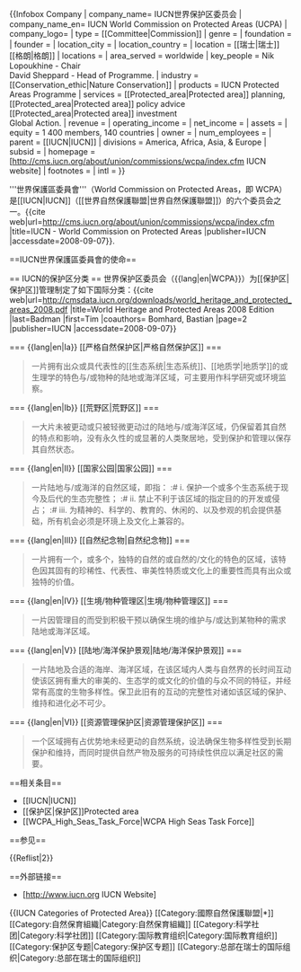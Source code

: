 {{Infobox Company
 | company_name= IUCN世界保护区委员会
 | company_name_en= IUCN World Commission on Protected Areas (UCPA)
 | company_logo= 
 | type             = [[Committee|Commission]]
 | genre            = 
 | foundation       = 
 | founder          = 
 | location_city    = 
 | location_country = 
 | location         = [[瑞士|瑞士]][[格朗|格朗]]
 | locations        = 
 | area_served      = worldwide
 | key_people       = Nik Lopoukhine - Chair<br/>David Sheppard - Head of Programme.
 | industry         = [[Conservation_ethic|Nature Conservation]]
 | products         = IUCN Protected Areas Programme
 | services         = [[Protected_area|Protected area]] planning,<br/>[[Protected_area|Protected area]] policy advice <br/>[[Protected_area|Protected area]] investment<br/>Global Action.
 | revenue          = 
 | operating_income = 
 | net_income       = 
 | assets           = 
 | equity           = 1 400 members, 140 countries
 | owner            = 
 | num_employees    = 
 | parent           = [[IUCN|IUCN]]
 | divisions        = America, Africa, Asia, & Europe
 | subsid           = 
 | homepage         = [http://cms.iucn.org/about/union/commissions/wcpa/index.cfm IUCN website]
 | footnotes        = 
 | intl             = 
}}

'''世界保護區委員會'''（World Commission on Protected Areas，即 WCPA）是[[IUCN|IUCN]]（[[世界自然保護聯盟|世界自然保護聯盟]]）的六个委员会之一。<ref name="IUCN">{{cite web|url=http://cms.iucn.org/about/union/commissions/wcpa/index.cfm |title=IUCN - World Commission on Protected Areas |publisher=IUCN |accessdate=2008-09-07}}</ref>.  

==IUCN世界保護區委員會的使命==
<!--
The World Commission on Protected Area's (WCPA's) mission is to promote the establishment and effective management of a world-wide representative network of terrestrial and marine protected areas.  Membership consists of a globally representative body of protected area practitioners, academics, conservationists and government officials<ref name="IUCN"/>.
-->

== IUCN的保护区分类 ==
世界保护区委员会（{{lang|en|WCPA}}）为[[保护区|保护区]]管理制定了如下国际分类：<ref name=WCPA>{{cite web|url=http://cmsdata.iucn.org/downloads/world_heritage_and_protected_areas_2008.pdf |title=World Heritage and Protected Areas 2008 Edition |last=Badman |first=Tim |coauthors= Bomhard, Bastian |page=2 |publisher=IUCN |accessdate=2008-09-07}}</ref>

=== {{lang|en|Ia}} [[严格自然保护区|严格自然保护区]] ===

<blockquote>
一片拥有出众或具代表性的[[生态系统|生态系统]]、[[地质学|地质学]]的或生理学的特色与/或物种的陆地或海洋区域，可主要用作科学研究或环境监察。<ref name=WCPA/>
</blockquote>

=== {{lang|en|Ib}} [[荒野区|荒野区]] ===

<blockquote>
一大片未被更动或只被轻微更动过的陆地与/或海洋区域，仍保留着其自然的特点和影响，没有永久性的或显著的人类聚居地，受到保护和管理以保存其自然状态。<ref name=WCPA/>
</blockquote>

=== {{lang|en|II}} [[国家公园|国家公园]] ===

<blockquote>
一片陆地与/或海洋的自然区域，即指：
:# i. 保护一个或多个生态系统于现今及后代的生态完整性；
:# ii. 禁止不利于该区域的指定目的的开发或侵占；
:# iii. 为精神的、科学的、教育的、休闲的、以及参观的机会提供基础，所有机会必须是环璄上及文化上兼容的。<ref name=WCPA/>
</blockquote>

=== {{lang|en|III}} [[自然纪念物|自然纪念物]] ===

<blockquote>
一片拥有一个，或多个，独特的自然的或自然的/文化的特色的区域，该特色因其固有的珍稀性、代表性、审美性特质或文化上的重要性而具有出众或独特的价值。<ref name=WCPA/>
</blockquote>

=== {{lang|en|IV}} [[生境/物种管理区|生境/物种管理区]] ===

<blockquote>
一片因管理目的而受到积极干预以确保生境的维护与/或达到某物种的需求陆地或海洋区域。<ref name=WCPA/>
</blockquote>

=== {{lang|en|V}} [[陆地/海洋保护景观|陆地/海洋保护景观]] ===

<blockquote>
一片陆地及合适的海岸、海洋区域，在该区域内人类与自然界的长时间互动使该区拥有重大的审美的、生态学的或文化的价值的与众不同的特征，并经常有高度的生物多样性。保卫此旧有的互动的完整性对诸如该区域的保护、维持和进化必不可少。<ref name=WCPA/>
</blockquote>

=== {{lang|en|VI}} [[资源管理保护区|资源管理保护区]] ===

<blockquote>
一个区域拥有占优势地未经更动的自然系统，设法确保生物多样性受到长期保护和维持，而同时提供自然产物及服务的可持续性供应以满足社区的需要。<ref name=WCPA/>
</blockquote>

==相关条目==

* [[IUCN|IUCN]]
* [[保护区|保护区]]Protected area
* [[WCPA_High_Seas_Task_Force|WCPA High Seas Task Force]]

==参见==

{{Reflist|2}}

==外部链接==
* [http://www.iucn.org IUCN Website]

{{IUCN Categories of Protected Area}}
[[Category:國際自然保護聯盟|*]]
[[Category:自然保育組織|Category:自然保育組織]]
[[Category:科学社团|Category:科学社团]]
[[Category:国际教育组织|Category:国际教育组织]]
[[Category:保护区专题|Category:保护区专题]]
[[Category:总部在瑞士的国际组织|Category:总部在瑞士的国际组织]]